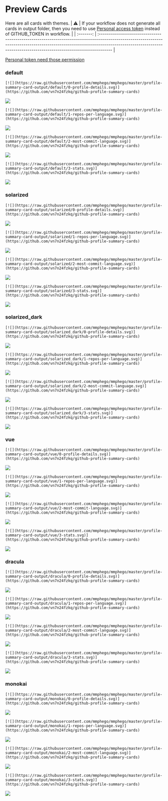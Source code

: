
# Preview Cards

Here are all cards with themes.
| :warning: | If your workflow does not generate all cards in output folder, then you need to use [Personal access token](https://docs.github.com/en/actions/configuring-and-managing-workflows/creating-and-storing-encrypted-secrets) instead of GITHUB_TOKEN in workflow. |
| :-------: | :------------------------------------------------------------------------------------------------------------------------------------------------------------------------------------------------------------------------------------------------ |

[Personal token need those permission](https://github.com/vn7n24fzkq/github-profile-summary-cards/wiki/Personal-access-token-permissions)


### default


```
[![](https://raw.githubusercontent.com/mmphego/mmphego/master/profile-summary-card-output/default/0-profile-details.svg)](https://github.com/vn7n24fzkq/github-profile-summary-cards)
```
![](https://raw.githubusercontent.com/mmphego/mmphego/master/profile-summary-card-output/default/0-profile-details.svg)


```
[![](https://raw.githubusercontent.com/mmphego/mmphego/master/profile-summary-card-output/default/1-repos-per-language.svg)](https://github.com/vn7n24fzkq/github-profile-summary-cards)
```
![](https://raw.githubusercontent.com/mmphego/mmphego/master/profile-summary-card-output/default/1-repos-per-language.svg)


```
[![](https://raw.githubusercontent.com/mmphego/mmphego/master/profile-summary-card-output/default/2-most-commit-language.svg)](https://github.com/vn7n24fzkq/github-profile-summary-cards)
```
![](https://raw.githubusercontent.com/mmphego/mmphego/master/profile-summary-card-output/default/2-most-commit-language.svg)


```
[![](https://raw.githubusercontent.com/mmphego/mmphego/master/profile-summary-card-output/default/3-stats.svg)](https://github.com/vn7n24fzkq/github-profile-summary-cards)
```
![](https://raw.githubusercontent.com/mmphego/mmphego/master/profile-summary-card-output/default/3-stats.svg)


### solarized


```
[![](https://raw.githubusercontent.com/mmphego/mmphego/master/profile-summary-card-output/solarized/0-profile-details.svg)](https://github.com/vn7n24fzkq/github-profile-summary-cards)
```
![](https://raw.githubusercontent.com/mmphego/mmphego/master/profile-summary-card-output/solarized/0-profile-details.svg)


```
[![](https://raw.githubusercontent.com/mmphego/mmphego/master/profile-summary-card-output/solarized/1-repos-per-language.svg)](https://github.com/vn7n24fzkq/github-profile-summary-cards)
```
![](https://raw.githubusercontent.com/mmphego/mmphego/master/profile-summary-card-output/solarized/1-repos-per-language.svg)


```
[![](https://raw.githubusercontent.com/mmphego/mmphego/master/profile-summary-card-output/solarized/2-most-commit-language.svg)](https://github.com/vn7n24fzkq/github-profile-summary-cards)
```
![](https://raw.githubusercontent.com/mmphego/mmphego/master/profile-summary-card-output/solarized/2-most-commit-language.svg)


```
[![](https://raw.githubusercontent.com/mmphego/mmphego/master/profile-summary-card-output/solarized/3-stats.svg)](https://github.com/vn7n24fzkq/github-profile-summary-cards)
```
![](https://raw.githubusercontent.com/mmphego/mmphego/master/profile-summary-card-output/solarized/3-stats.svg)


### solarized_dark


```
[![](https://raw.githubusercontent.com/mmphego/mmphego/master/profile-summary-card-output/solarized_dark/0-profile-details.svg)](https://github.com/vn7n24fzkq/github-profile-summary-cards)
```
![](https://raw.githubusercontent.com/mmphego/mmphego/master/profile-summary-card-output/solarized_dark/0-profile-details.svg)


```
[![](https://raw.githubusercontent.com/mmphego/mmphego/master/profile-summary-card-output/solarized_dark/1-repos-per-language.svg)](https://github.com/vn7n24fzkq/github-profile-summary-cards)
```
![](https://raw.githubusercontent.com/mmphego/mmphego/master/profile-summary-card-output/solarized_dark/1-repos-per-language.svg)


```
[![](https://raw.githubusercontent.com/mmphego/mmphego/master/profile-summary-card-output/solarized_dark/2-most-commit-language.svg)](https://github.com/vn7n24fzkq/github-profile-summary-cards)
```
![](https://raw.githubusercontent.com/mmphego/mmphego/master/profile-summary-card-output/solarized_dark/2-most-commit-language.svg)


```
[![](https://raw.githubusercontent.com/mmphego/mmphego/master/profile-summary-card-output/solarized_dark/3-stats.svg)](https://github.com/vn7n24fzkq/github-profile-summary-cards)
```
![](https://raw.githubusercontent.com/mmphego/mmphego/master/profile-summary-card-output/solarized_dark/3-stats.svg)


### vue


```
[![](https://raw.githubusercontent.com/mmphego/mmphego/master/profile-summary-card-output/vue/0-profile-details.svg)](https://github.com/vn7n24fzkq/github-profile-summary-cards)
```
![](https://raw.githubusercontent.com/mmphego/mmphego/master/profile-summary-card-output/vue/0-profile-details.svg)


```
[![](https://raw.githubusercontent.com/mmphego/mmphego/master/profile-summary-card-output/vue/1-repos-per-language.svg)](https://github.com/vn7n24fzkq/github-profile-summary-cards)
```
![](https://raw.githubusercontent.com/mmphego/mmphego/master/profile-summary-card-output/vue/1-repos-per-language.svg)


```
[![](https://raw.githubusercontent.com/mmphego/mmphego/master/profile-summary-card-output/vue/2-most-commit-language.svg)](https://github.com/vn7n24fzkq/github-profile-summary-cards)
```
![](https://raw.githubusercontent.com/mmphego/mmphego/master/profile-summary-card-output/vue/2-most-commit-language.svg)


```
[![](https://raw.githubusercontent.com/mmphego/mmphego/master/profile-summary-card-output/vue/3-stats.svg)](https://github.com/vn7n24fzkq/github-profile-summary-cards)
```
![](https://raw.githubusercontent.com/mmphego/mmphego/master/profile-summary-card-output/vue/3-stats.svg)


### dracula


```
[![](https://raw.githubusercontent.com/mmphego/mmphego/master/profile-summary-card-output/dracula/0-profile-details.svg)](https://github.com/vn7n24fzkq/github-profile-summary-cards)
```
![](https://raw.githubusercontent.com/mmphego/mmphego/master/profile-summary-card-output/dracula/0-profile-details.svg)


```
[![](https://raw.githubusercontent.com/mmphego/mmphego/master/profile-summary-card-output/dracula/1-repos-per-language.svg)](https://github.com/vn7n24fzkq/github-profile-summary-cards)
```
![](https://raw.githubusercontent.com/mmphego/mmphego/master/profile-summary-card-output/dracula/1-repos-per-language.svg)


```
[![](https://raw.githubusercontent.com/mmphego/mmphego/master/profile-summary-card-output/dracula/2-most-commit-language.svg)](https://github.com/vn7n24fzkq/github-profile-summary-cards)
```
![](https://raw.githubusercontent.com/mmphego/mmphego/master/profile-summary-card-output/dracula/2-most-commit-language.svg)


```
[![](https://raw.githubusercontent.com/mmphego/mmphego/master/profile-summary-card-output/dracula/3-stats.svg)](https://github.com/vn7n24fzkq/github-profile-summary-cards)
```
![](https://raw.githubusercontent.com/mmphego/mmphego/master/profile-summary-card-output/dracula/3-stats.svg)


### monokai


```
[![](https://raw.githubusercontent.com/mmphego/mmphego/master/profile-summary-card-output/monokai/0-profile-details.svg)](https://github.com/vn7n24fzkq/github-profile-summary-cards)
```
![](https://raw.githubusercontent.com/mmphego/mmphego/master/profile-summary-card-output/monokai/0-profile-details.svg)


```
[![](https://raw.githubusercontent.com/mmphego/mmphego/master/profile-summary-card-output/monokai/1-repos-per-language.svg)](https://github.com/vn7n24fzkq/github-profile-summary-cards)
```
![](https://raw.githubusercontent.com/mmphego/mmphego/master/profile-summary-card-output/monokai/1-repos-per-language.svg)


```
[![](https://raw.githubusercontent.com/mmphego/mmphego/master/profile-summary-card-output/monokai/2-most-commit-language.svg)](https://github.com/vn7n24fzkq/github-profile-summary-cards)
```
![](https://raw.githubusercontent.com/mmphego/mmphego/master/profile-summary-card-output/monokai/2-most-commit-language.svg)


```
[![](https://raw.githubusercontent.com/mmphego/mmphego/master/profile-summary-card-output/monokai/3-stats.svg)](https://github.com/vn7n24fzkq/github-profile-summary-cards)
```
![](https://raw.githubusercontent.com/mmphego/mmphego/master/profile-summary-card-output/monokai/3-stats.svg)

